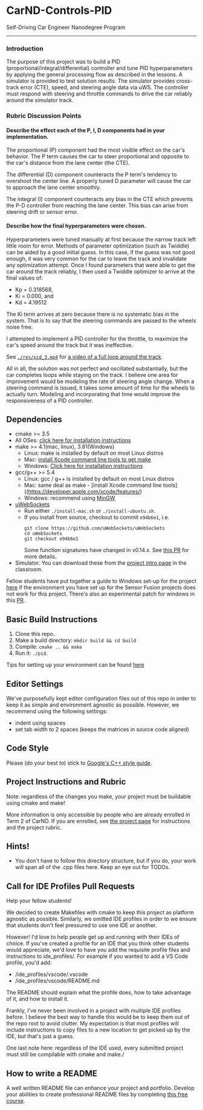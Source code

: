 # CarND-Controls-PID
Self-Driving Car Engineer Nanodegree Program

---

### Introduction
The purpose of this project was to build a PID (proportional/integral/differential) controller and tune PID hyperparameters by applying the general processing flow as described in the lessons.  A simulator is provided to test solution results.  The simulator provides cross-track error (CTE), speed, and steering angle data via uWS. The controller must respond with steering and throttle commands to drive the car reliably around the simulator track.

### Rubric Discussion Points
#### Describe the effect each of the P, I, D components had in your implementation.
The proportional (P) component had the most visible effect on the car's behavior.  The P term causes the car to steer proportional and opposite to the car's distance from the lane center (the CTE).

The differential (D) component counteracts the P term's tendency to overshoot the center line. A properly tuned D parameter will cause the car to approach the lane center smoothly.

The integral (I) component counteracts any bias in the CTE which prevents the P-D controller from reaching the lane center. This bias can arise from steering drift or sensor error.

#### Describe how the final hyperparameters were chosen.
Hyperparameters were tuned manually at first because the narrow track left little room for error.  Methods of parameter optimization (such as Twiddle) can be aided by a good initial guess.  In this case, if the guess was not good enough, it was very common for the car to leave the track and invalidate any optimization attempt.  Once I found parameters that were able to get the car around the track reliably, I then used a Twiddle optimizer to arrive at the final values of:
* Kp = 0.318568,
* Ki = 0.000, and
* Kd = 4.19512

The Ki term arrives at zero because there is no systematic bias in the system.  That is to say that the steering commands are passed to the wheels noise free.

I attempted to implement a PID controller for the throttle, to maximize the car's speed around the track but it was ineffective.  

See [`./res/pid_3.mp4`](./res/pid_3.mp4) for [a video of a full loop around the track](./res/pid_3.mp4).  

All in all, the solution was not perfect and oscillated substantially, but the car completes loops while staying on the track.  I believe one area for improvement would be modeling the rate of steering angle change.  When a steering command is issued, it takes some amount of time for the wheels to actually turn.  Modeling and incorporating that time would improve the responsiveness of a PID controller.  


## Dependencies

* cmake >= 3.5
 * All OSes: [click here for installation instructions](https://cmake.org/install/)
* make >= 4.1(mac, linux), 3.81(Windows)
  * Linux: make is installed by default on most Linux distros
  * Mac: [install Xcode command line tools to get make](https://developer.apple.com/xcode/features/)
  * Windows: [Click here for installation instructions](http://gnuwin32.sourceforge.net/packages/make.htm)
* gcc/g++ >= 5.4
  * Linux: gcc / g++ is installed by default on most Linux distros
  * Mac: same deal as make - [install Xcode command line tools]((https://developer.apple.com/xcode/features/)
  * Windows: recommend using [MinGW](http://www.mingw.org/)
* [uWebSockets](https://github.com/uWebSockets/uWebSockets)
  * Run either `./install-mac.sh` or `./install-ubuntu.sh`.
  * If you install from source, checkout to commit `e94b6e1`, i.e.
    ```
    git clone https://github.com/uWebSockets/uWebSockets
    cd uWebSockets
    git checkout e94b6e1
    ```
    Some function signatures have changed in v0.14.x. See [this PR](https://github.com/udacity/CarND-MPC-Project/pull/3) for more details.
* Simulator. You can download these from the [project intro page](https://github.com/udacity/self-driving-car-sim/releases) in the classroom.

Fellow students have put together a guide to Windows set-up for the project [here](https://s3-us-west-1.amazonaws.com/udacity-selfdrivingcar/files/Kidnapped_Vehicle_Windows_Setup.pdf) if the environment you have set up for the Sensor Fusion projects does not work for this project. There's also an experimental patch for windows in this [PR](https://github.com/udacity/CarND-PID-Control-Project/pull/3).

## Basic Build Instructions

1. Clone this repo.
2. Make a build directory: `mkdir build && cd build`
3. Compile: `cmake .. && make`
4. Run it: `./pid`.

Tips for setting up your environment can be found [here](https://classroom.udacity.com/nanodegrees/nd013/parts/40f38239-66b6-46ec-ae68-03afd8a601c8/modules/0949fca6-b379-42af-a919-ee50aa304e6a/lessons/f758c44c-5e40-4e01-93b5-1a82aa4e044f/concepts/23d376c7-0195-4276-bdf0-e02f1f3c665d)

## Editor Settings

We've purposefully kept editor configuration files out of this repo in order to
keep it as simple and environment agnostic as possible. However, we recommend
using the following settings:

* indent using spaces
* set tab width to 2 spaces (keeps the matrices in source code aligned)

## Code Style

Please (do your best to) stick to [Google's C++ style guide](https://google.github.io/styleguide/cppguide.html).

## Project Instructions and Rubric

Note: regardless of the changes you make, your project must be buildable using
cmake and make!

More information is only accessible by people who are already enrolled in Term 2
of CarND. If you are enrolled, see [the project page](https://classroom.udacity.com/nanodegrees/nd013/parts/40f38239-66b6-46ec-ae68-03afd8a601c8/modules/f1820894-8322-4bb3-81aa-b26b3c6dcbaf/lessons/e8235395-22dd-4b87-88e0-d108c5e5bbf4/concepts/6a4d8d42-6a04-4aa6-b284-1697c0fd6562)
for instructions and the project rubric.

## Hints!

* You don't have to follow this directory structure, but if you do, your work
  will span all of the .cpp files here. Keep an eye out for TODOs.

## Call for IDE Profiles Pull Requests

Help your fellow students!

We decided to create Makefiles with cmake to keep this project as platform
agnostic as possible. Similarly, we omitted IDE profiles in order to we ensure
that students don't feel pressured to use one IDE or another.

However! I'd love to help people get up and running with their IDEs of choice.
If you've created a profile for an IDE that you think other students would
appreciate, we'd love to have you add the requisite profile files and
instructions to ide_profiles/. For example if you wanted to add a VS Code
profile, you'd add:

* /ide_profiles/vscode/.vscode
* /ide_profiles/vscode/README.md

The README should explain what the profile does, how to take advantage of it,
and how to install it.

Frankly, I've never been involved in a project with multiple IDE profiles
before. I believe the best way to handle this would be to keep them out of the
repo root to avoid clutter. My expectation is that most profiles will include
instructions to copy files to a new location to get picked up by the IDE, but
that's just a guess.

One last note here: regardless of the IDE used, every submitted project must
still be compilable with cmake and make./

## How to write a README
A well written README file can enhance your project and portfolio.  Develop your abilities to create professional README files by completing [this free course](https://www.udacity.com/course/writing-readmes--ud777).
